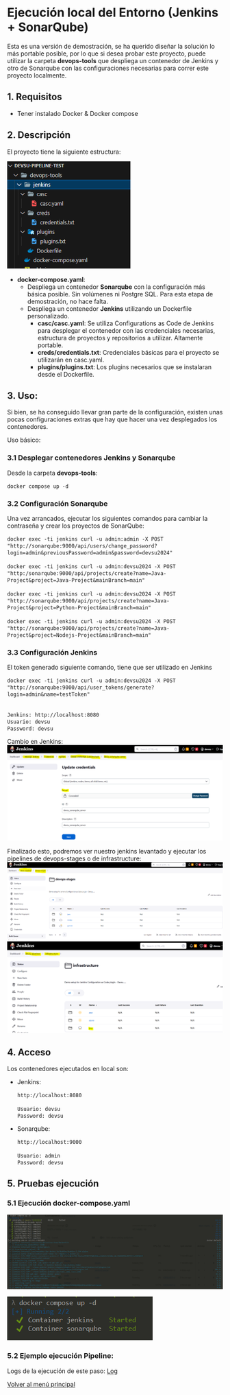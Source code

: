 # Ejecución local del Entorno (Jenkins + SonarQube)

Esta es una versión de demostración, se ha querido diseñar la solución lo más portable posible, por lo que si desea probar este proyecto, puede utilizar la carpeta **devops-tools** que despliega un contenedor de Jenkins y otro de Sonarqube con las configuraciones necesarias para correr este proyecto localmente.

## 1. Requisitos
  - Tener instalado Docker & Docker compose

## 2. Descripción
El proyecto tiene la siguiente estructura:

![alt text](../images/devops-tools.png)

- **docker-compose.yaml**: 
  - Despliega un contenedor **Sonarqube** con la configuración más básica posible. Sin volúmenes ni Postgre SQL. Para esta etapa de demostración, no hace falta.
  - Despliega un contenedor **Jenkins** utilizando un Dockerfile personalizado.
    - **casc/casc.yaml**: Se utiliza Configurations as Code de Jenkins para desplegar el contenedor con las credenciales necesarias, estructura de proyectos y repositorios a utilizar. Altamente portable.
    - **creds/credentials.txt**: Credenciales básicas para el proyecto se utilizarán en casc.yaml.
    - **plugins/plugins.txt**: Los plugins necesarios que se instalaran desde el Dockerfile.

## 3. Uso:

Si bien, se ha conseguido llevar gran parte de la configuración, existen unas pocas configuraciones extras que hay que hacer una vez desplegados los contenedores.

Uso básico:

### 3.1 Desplegar contenedores Jenkins y Sonarqube
Desde la carpeta **devops-tools**:

```
docker compose up -d
```
### 3.2 Configuración Sonarqube
Una vez arrancados, ejecutar los siguientes comandos para cambiar la contraseña y crear los proyectos de SonarQube:
```
docker exec -ti jenkins curl -u admin:admin -X POST "http://sonarqube:9000/api/users/change_password?login=admin&previousPassword=admin&password=devsu2024"

docker exec -ti jenkins curl -u admin:devsu2024 -X POST "http:/sonarqube:9000/api/projects/create?name=Java-Project&project=Java-Project&mainBranch=main"

docker exec -ti jenkins curl -u admin:devsu2024 -X POST "http://sonarqube:9000/api/projects/create?name=Java-Project&project=Python-Project&mainBranch=main"

docker exec -ti jenkins curl -u admin:devsu2024 -X POST "http://sonarqube:9000/api/projects/create?name=Java-Project&project=Nodejs-Project&mainBranch=main"
```
### 3.3 Configuración Jenkins
El token generado siguiente comando, tiene que ser utilizado en Jenkins
```
docker exec -ti jenkins curl -u admin:devsu2024 -X POST "http://sonarqube:9000/api/user_tokens/generate?login=admin&name=testToken"


Jenkins: http://localhost:8080
Usuario: devsu
Password: devsu
```

Cambio en Jenkins:
![alt text](../images/changeSecret.png)

Finalizado esto, podremos ver nuestro jenkins levantado y ejecutar los pipelines de devops-stages o de infrastructure:
![alt text](../images/devops-stages.png)
![alt text](../images/infrastructure-stages.png)

## 4. Acceso
Los contenedores ejecutados en local son:
- Jenkins: 
    ```
    http://localhost:8080

    Usuario: devsu
    Password: devsu
    ```
- Sonarqube:
    ```
    http://localhost:9000
    
    Usuario: admin
    Password: devsu
    ```
## 5. Pruebas ejecución
### 5.1 Ejecución docker-compose.yaml
![Alt text](image.png)

![Alt text](image-2.png)
### 5.2 Ejemplo ejecución Pipeline:
Logs de la ejecución de este paso: [Log](Log-devops-tools.md)

[Volver al menú principal](../README.md)